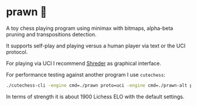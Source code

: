 # prawn 🦐

A toy chess playing program using minimax with bitmaps, alpha-beta pruning and transpositions detection.

It supports self-play and playing versus a human player via text or the UCI protocol.

For playing via UCI I recommend [Shreder](https://www.shredderchess.com/download.html) as graphical interface.

For performance testing against another program I use `cutechess`:

```sh
./cutechess-cli -engine cmd=./prawn proto=uci -engine cmd=./prawn-alt proto=uci -games 10 -each tc=40/60 -debug
```

In terms of strength it is about 1900 Lichess ELO with the default settings.
